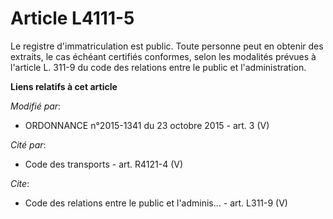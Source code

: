 # Article L4111-5

Le registre d'immatriculation est public. Toute personne peut en obtenir des extraits, le cas échéant certifiés conformes,
selon les modalités prévues à l'article L. 311-9 du code des relations entre le public et l'administration.

**Liens relatifs à cet article**

_Modifié par_:

  - ORDONNANCE n°2015-1341 du 23 octobre 2015 - art. 3 (V)

_Cité par_:

  - Code des transports - art. R4121-4 (V)

_Cite_:

  - Code des relations entre le public et l'adminis... - art. L311-9 (V)
